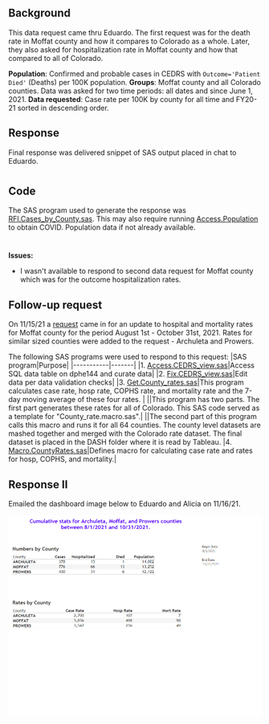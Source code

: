## Background 
This data request came thru Eduardo. The first request was for the death rate in Moffat county and how it compares to Colorado as a whole. Later, they also asked for hospitalization rate in Moffat county and how that compared to all of Colorado. 

**Population**:  Confirmed and probable cases in CEDRS with `Outcome='Patient Died'` (Deaths) per 100K population.  **Groups**: Moffat county and all Colorado counties. Data was asked for two time periods: all dates and since June 1, 2021.  **Data requested**: Case rate per 100K by county for all time and FY20-21 sorted in descending order. 

## Response
Final response was delivered snippet of SAS output placed in chat to Eduardo.

#

## Code
The SAS program used to generate the response was [RFI.Cases_by_County.sas](RFI.Cases_by_County.sas). This may also require running [Access.Population](../Access.Populations.sas) to obtain COVID. Population data if not already available.
#

**Issues:**
* I wasn't available to respond to second data request for Moffat county which was for the outcome hospitalization rates. 

## Follow-up request
On 11/15/21 a [request](Documents/Email_request_111521.pdf) came in for an update to hospital and mortality rates for Moffat county for the period August 1st - October 31st, 2021. Rates for similar sized counties were added to the request - Archuleta and Prowers. 

The following SAS programs were used to respond to this request:
|SAS program|Purpose|
|-----------|-------|
|1. [Access.CEDRS_view.sas](../0.Universal/SAS%20code/Access.CEDRS_view.sas)|Access SQL data table on dphe144 and curate data|
|2. [Fix.CEDRS_view.sas](../0.Universal/SAS%20code/Fix.CEDRS_view.sas)|Edit data per data validation checks|
|3. [Get.County_rates.sas](../Get.County_rates.sas)|This program calculates case rate, hosp rate, COPHS rate, and mortality rate and the 7-day moving average of these four rates. |
||This program has two parts. The first part generates these rates for all of Colorado. This SAS code served as a template for "County_rate.macro.sas".|
||The second part of this program calls this macro and runs it for all 64 counties. The county level datasets are mashed together and merged with the Colorado rate dataset. The final dataset is placed in the DASH folder where it is read by Tableau.
|4. [Macro.CountyRates.sas](../0.Universal/SAS%20code/Macro.CountyRates.sas)|Defines macro for calculating case rate and rates for hosp, COPHS, and mortality.|

## Response II
Emailed the dashboard image below to Eduardo and Alicia on 11/16/21.

![Tableau_Dashboard_Moffat](./Images/Dashboard1.png)

